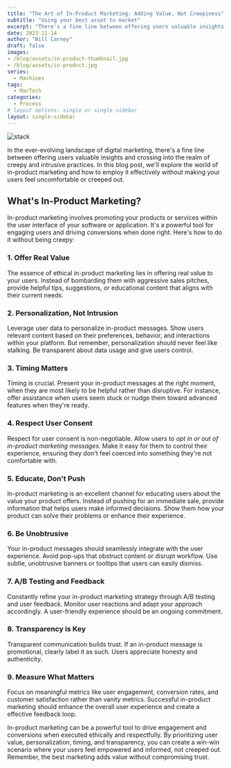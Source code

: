 ```yaml
---
title: "The Art of In-Product Marketing: Adding Value, Not Creepiness"
subtitle: "Using your best asset to market"
excerpt: "There's a fine line between offering users valuable insights and crossing into the realm of creepy and intrusive practices. In this blog post, we'll explore the world of in-product marketing and how to employ it effectively without making your users feel uncomfortable or creeped out."
date: 2023-11-14
author: "Bill Carney"
draft: false
images:
- /blog/assets/in-product-thumbnail.jpg
- /blog/assets/in-product.jpg
series:
  - Machines
tags:
  - MarTech
categories:
  - Process
# layout options: single or single-sidebar
layout: single-sidebar
---
```


![stack](/blog/assets/in-product.jpg)


In the ever-evolving landscape of digital marketing, there's a fine line between offering users valuable insights and crossing into the realm of creepy and intrusive practices. In this blog post, we'll explore the world of in-product marketing and how to employ it effectively without making your users feel uncomfortable or creeped out.

## What's In-Product Marketing?
In-product marketing involves promoting your products or services within the user interface of your software or application. It's a powerful tool for engaging users and driving conversions when done right. Here's how to do it without being creepy:

### 1. Offer Real Value
The essence of ethical in-product marketing lies in offering real value to your users. Instead of bombarding them with aggressive sales pitches, provide helpful tips, suggestions, or educational content that aligns with their current needs.

### 2. Personalization, Not Intrusion
Leverage user data to personalize in-product messages. Show users relevant content based on their preferences, behavior, and interactions within your platform. But remember, personalization should never feel like stalking. Be transparent about data usage and give users control.

### 3. Timing Matters
Timing is crucial. Present your in-product messages at the right moment, when they are most likely to be helpful rather than disruptive. For instance, offer assistance when users seem stuck or nudge them toward advanced features when they're ready.

### 4. Respect User Consent
Respect for user consent is non-negotiable. Allow users to *opt in or out of in-product marketing messages*. Make it easy for them to control their experience, ensuring they don't feel coerced into something they're not comfortable with.

### 5. Educate, Don't Push
In-product marketing is an excellent channel for educating users about the value your product offers. Instead of pushing for an immediate sale, provide information that helps users make informed decisions. Show them how your product can solve their problems or enhance their experience.

### 6. Be Unobtrusive
Your in-product messages should seamlessly integrate with the user experience. Avoid pop-ups that obstruct content or disrupt workflow. Use subtle, unobtrusive banners or tooltips that users can easily dismiss.

### 7. A/B Testing and Feedback
Constantly refine your in-product marketing strategy through A/B testing and user feedback. Monitor user reactions and adapt your approach accordingly. A user-friendly experience should be an ongoing commitment.

### 8. Transparency is Key
Transparent communication builds trust. If an in-product message is promotional, clearly label it as such. Users appreciate honesty and authenticity.

### 9. Measure What Matters
Focus on meaningful metrics like user engagement, conversion rates, and customer satisfaction rather than vanity metrics. Successful in-product marketing should enhance the overall user experience and create a effective feedback loop.

In-product marketing can be a powerful tool to drive engagement and conversions when executed ethically and respectfully. By prioritizing user value, personalization, timing, and transparency, you can create a win-win scenario where your users feel empowered and informed, not creeped out. Remember, the best marketing adds value without compromising trust.

